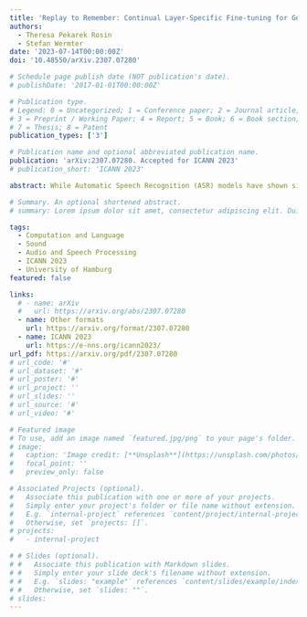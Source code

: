 ```yaml
---
title: 'Replay to Remember: Continual Layer-Specific Fine-tuning for German Speech Recognition'
authors:
  - Theresa Pekarek Rosin
  - Stefan Wermter
date: '2023-07-14T00:00:00Z'
doi: '10.48550/arXiv.2307.07280'

# Schedule page publish date (NOT publication's date).
# publishDate: '2017-01-01T00:00:00Z'

# Publication type.
# Legend: 0 = Uncategorized; 1 = Conference paper; 2 = Journal article;
# 3 = Preprint / Working Paper; 4 = Report; 5 = Book; 6 = Book section;
# 7 = Thesis; 8 = Patent
publication_types: ['3']

# Publication name and optional abbreviated publication name.
publication: 'arXiv:2307.07280. Accepted for ICANN 2023'
# publication_short: 'ICANN 2023'

abstract: While Automatic Speech Recognition (ASR) models have shown significant advances with the introduction of unsupervised or self-supervised training techniques, these improvements are still only limited to a subsection of languages and speakers. Transfer learning enables the adaptation of large-scale multilingual models to not only low-resource languages but also to more specific speaker groups. However, fine-tuning on data from new domains is usually accompanied by a decrease in performance on the original domain. Therefore, in our experiments, we examine how well the performance of large-scale ASR models can be approximated for smaller domains, with our own dataset of German Senior Voice Commands (SVC-de), and how much of the general speech recognition performance can be preserved by selectively freezing parts of the model during training. To further increase the robustness of the ASR model to vocabulary and speakers outside of the fine-tuned domain, we apply Experience Replay for continual learning. By adding only a fraction of data from the original domain, we are able to reach Word-Error-Rates (WERs) below 5\% on the new domain, while stabilizing performance for general speech recognition at acceptable WERs.

# Summary. An optional shortened abstract.
# summary: Lorem ipsum dolor sit amet, consectetur adipiscing elit. Duis posuere tellus ac convallis placerat. Proin tincidunt magna sed ex sollicitudin condimentum.

tags:
  - Computation and Language
  - Sound
  - Audio and Speech Processing
  - ICANN 2023
  - University of Hamburg
featured: false

links:
  # - name: arXiv
  #   url: https://arxiv.org/abs/2307.07280
  - name: Other formats
    url: https://arxiv.org/format/2307.07280
  - name: ICANN 2023
    url: https://e-nns.org/icann2023/
url_pdf: https://arxiv.org/pdf/2307.07280
# url_code: '#'
# url_dataset: '#'
# url_poster: '#'
# url_project: ''
# url_slides: ''
# url_source: '#'
# url_video: '#'

# Featured image
# To use, add an image named `featured.jpg/png` to your page's folder.
# image:
#   caption: 'Image credit: [**Unsplash**](https://unsplash.com/photos/s9CC2SKySJM)'
#   focal_point: ''
#   preview_only: false

# Associated Projects (optional).
#   Associate this publication with one or more of your projects.
#   Simply enter your project's folder or file name without extension.
#   E.g. `internal-project` references `content/project/internal-project/index.md`.
#   Otherwise, set `projects: []`.
# projects:
#   - internal-project

# # Slides (optional).
# #   Associate this publication with Markdown slides.
# #   Simply enter your slide deck's filename without extension.
# #   E.g. `slides: "example"` references `content/slides/example/index.md`.
# #   Otherwise, set `slides: ""`.
# slides:
---
```

